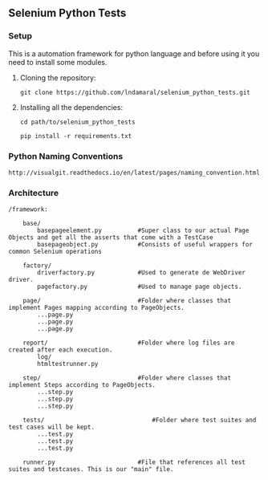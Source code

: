 ## Selenium Python Tests

### Setup

This is a automation framework for python language and before using it you need to install some modules.

 1. Cloning the repository:

    ```shell
    git clone https://github.com/lndamaral/selenium_python_tests.git
    ```

2. Installing all the dependencies:

    ```shell
    cd path/to/selenium_python_tests

    pip install -r requirements.txt
    ```

### Python Naming Conventions

    http://visualgit.readthedocs.io/en/latest/pages/naming_convention.html

### Architecture

    /framework:

        base/
            basepageelement.py          #Super class to our actual Page Objects and get all the asserts that come with a TestCase
            basepageobject.py           #Consists of useful wrappers for common Selenium operations

        factory/
            driverfactory.py            #Used to generate de WebDriver driver.
            pagefactory.py              #Used to manage page objects.

        page/                           #Folder where classes that implement Pages mapping according to PageObjects.
            ...page.py
            ...page.py
            ...page.py

        report/                         #Folder where log files are created after each execution.
            log/
            htmltestrunner.py

        step/                           #Folder where classes that implement Steps according to PageObjects.
            ...step.py
            ...step.py
            ...step.py

        tests/                              #Folder where test suites and test cases will be kept.
            ...test.py
            ...test.py
            ...test.py

        runner.py                       #File that references all test suites and testcases. This is our "main" file.
